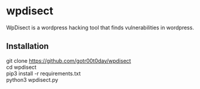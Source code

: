 # wpdisect
WpDisect is a wordpress hacking tool that finds vulnerabilities in wordpress.

## Installation

git clone https://github.com/gotr00t0day/wpdisect<br>
cd wpdisect<br>
pip3 install -r requirements.txt<br>
python3 wpdisect.py<br>


